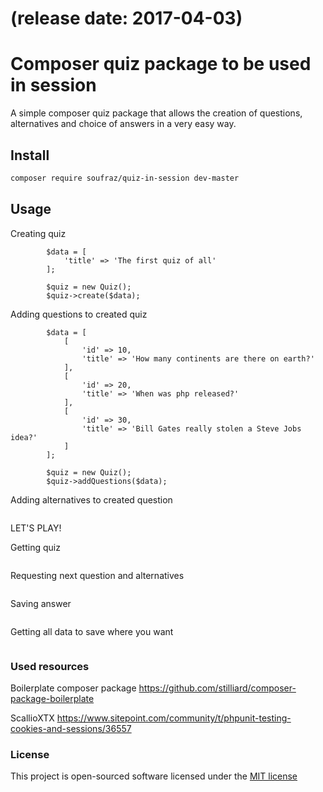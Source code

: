 # (release date: 2017-04-03)
# Composer quiz package to be used in session

A simple composer quiz package that allows the creation of questions, alternatives and choice of answers in a very easy way.

## Install
```bash
composer require soufraz/quiz-in-session dev-master
```


## Usage

Creating quiz
```
        $data = [
            'title' => 'The first quiz of all'
        ];
        
        $quiz = new Quiz();
        $quiz->create($data);
```

Adding questions to created quiz
```
        $data = [
            [
                'id' => 10,
                'title' => 'How many continents are there on earth?'
            ],
            [
                'id' => 20,
                'title' => 'When was php released?'
            ],
            [
                'id' => 30,
                'title' => 'Bill Gates really stolen a Steve Jobs idea?'
            ]
        ];
        
        $quiz = new Quiz();
        $quiz->addQuestions($data);
```

Adding alternatives to created question
```

```

LET'S PLAY!

Getting quiz
```

```

Requesting next question and alternatives
```

```

Saving answer
```

```

Getting all data to save where you want
```

```

### Used resources
Boilerplate composer package
https://github.com/stilliard/composer-package-boilerplate

ScallioXTX 
https://www.sitepoint.com/community/t/phpunit-testing-cookies-and-sessions/36557

### License

This project is open-sourced software licensed under the [MIT license](http://opensource.org/licenses/MIT)

